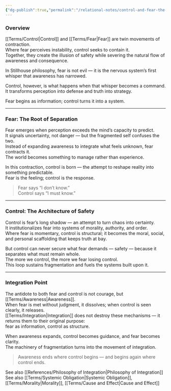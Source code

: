 ```yaml
---
{"dg-publish":true,"permalink":"/relational-notes/control-and-fear-the-machinery-of-fragmentation/"}
---
```



### **Overview**

[[Terms/Control\|Control]] and [[Terms/Fear\|Fear]] are twin movements of contraction.  
Where fear perceives instability, control seeks to contain it.  
Together, they create the illusion of safety while severing the natural flow of awareness and consequence.

In Stillhouse philosophy, fear is not evil — it is the nervous system’s first whisper that awareness has narrowed.  

Control, however, is what happens when that whisper becomes a command.  
It transforms perception into defense and truth into strategy.

Fear begins as information; control turns it into a system.

---

### **Fear: The Root of Separation**

Fear emerges when perception exceeds the mind’s capacity to predict.  
It signals uncertainty, not danger — but the fragmented self confuses the two.  
Instead of expanding awareness to integrate what feels unknown, fear contracts it.  
The world becomes something to manage rather than experience.

In this contraction, control is born — the attempt to reshape reality into something predictable.  
Fear is the feeling; control is the response.

> Fear says “I don’t know.”  
> Control says “I must know.”

---

### **Control: The Architecture of Safety**

Control is fear’s long shadow — an attempt to turn chaos into certainty.  
It institutionalizes fear into systems of morality, authority, and order.  
Where fear is momentary, control is structural; it becomes the moral, social, and personal scaffolding that keeps truth at bay.

But control can never secure what fear demands — safety — because it separates what must remain whole.  
The more we control, the more we fear losing control.  
This loop sustains fragmentation and fuels the systems built upon it.

---

### **Integration Point**

The antidote to both fear and control is not courage, but [[Terms/Awareness\|Awareness]].  
When fear is met without judgment, it dissolves; when control is seen clearly, it releases.  
[[Terms/Integration\|Integration]] does not destroy these mechanisms — it returns them to their original purpose:  
fear as information, control as structure.

When awareness expands, control becomes guidance, and fear becomes clarity.  
The machinery of fragmentation turns into the movement of integration.

> Awareness ends where control begins — and begins again where control ends.

See also [[References/Philosophy of Integration\|Philosophy of Integration]]
See also [[Terms/Systemic Obligation\|Systemic Obligation]], [[Terms/Morality\|Morality]], [[Terms/Cause and Effect\|Cause and Effect]]

